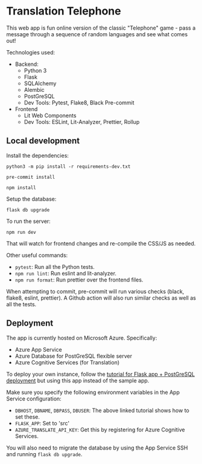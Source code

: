 # Translation Telephone

This web app is fun online version of the classic "Telephone" game - pass a message through a sequence of random languages and see what comes out!

Technologies used:

* Backend:
  * Python 3
  * Flask
  * SQLAlchemy
  * Alembic
  * PostGreSQL
  * Dev Tools: Pytest, Flake8, Black Pre-commit
* Frontend
  * Lit Web Components
  * Dev Tools: ESLint, Lit-Analyzer, Prettier, Rollup

## Local development

Install the dependencies:

```python3 -m pip install -r requirements-dev.txt```

```pre-commit install```

```npm install```

Setup the database:

  ```flask db upgrade```

To run the server:

```npm run dev```

That will watch for frontend changes and re-compile the CSS/JS as needed.

Other useful commands:

* `pytest`: Run all the Python tests.
* `npm run lint`: Run eslint and lit-analyzer.
* `npm run format`: Run prettier over the frontend files.

When attempting to commit, pre-commit will run various checks (black, flake8, eslint, prettier).
A Github action will also run similar checks as well as all the tests.

## Deployment

The app is currently hosted on Microsoft Azure. Specifically:

* Azure App Service
* Azure Database for PostGreSQL flexible server
* Azure Cognitive Services (for Translation)

To deploy your own instance, follow the [tutorial for Flask app + PostGreSQL deployment](https://docs.microsoft.com/en-us/azure/app-service/tutorial-python-postgresql-app) but using this app instead of the sample app.

Make sure you specify the following environment variables in the App Service configuration:

* `DBHOST`, `DBNAME`, `DBPASS`, `DBUSER`: The above linked tutorial shows how to set these.
* `FLASK_APP`: Set to 'src'
* `AZURE_TRANSLATE_API_KEY`: Get this by registering for Azure Cognitive Services.

You will also need to migrate the database by using the App Service SSH and running `flask db upgrade`.
